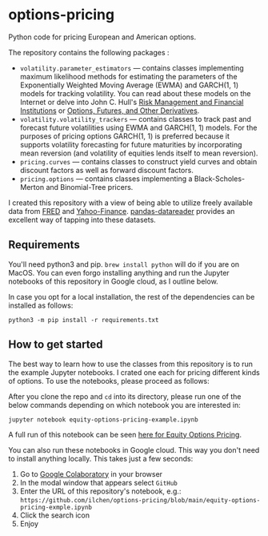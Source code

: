 # options-pricing
Python code for pricing European and American options.

The repository contains the following packages :
* `volatility.parameter_estimators` &mdash; contains classes implementing maximum likelihood methods for estimating
   the parameters of the Exponentially Weighted Moving Average (EWMA) and GARCH(1, 1) models for tracking volatility.
   You can read about these models on the Internet or delve into John C. Hull's
   [Risk Management and Financial Institutions](http://www-2.rotman.utoronto.ca/~hull/riskman/index.html)
   or [Options, Futures, and Other Derivatives](http://www-2.rotman.utoronto.ca/~hull/ofod/index.html).
* `volatility.volatility_trackers` &mdash; contains classes to track past and forecast future volatilities using
  EWMA and GARCH(1, 1) models. For the purposes of pricing options GARCH(1, 1) is preferred because it supports
  volatility forecasting for future maturities by incorporating mean reversion (and volatility of equities lends itself
  to mean reversion).
* `pricing.curves` &mdash; contains classes to construct yield curves and obtain discount factors as well as forward
  discount factors.
* `pricing.options` &mdash; contains classes implementing a Black-Scholes-Merton and Binomial-Tree pricers.

I created this repository with a view of being able to utilize freely available data from [FRED](https://fred.stlouisfed.org)
and [Yahoo-Finance](https://finance.yahoo.com). [pandas-datareader](https://pydata.github.io/pandas-datareader/index.html)
provides an excellent way of tapping into these datasets.

## Requirements
You'll need python3 and pip. `brew install python` will do if you are on MacOS. You can even forgo installing anything
and run the Jupyter notebooks of this repository in Google cloud, as I outline below.

In case you opt for a local installation, the rest of the dependencies can be installed as follows:
```commandline
python3 -m pip install -r requirements.txt
```

## How to get started
The best way to learn how to use the classes from this repository is to run the example Jupyter notebooks. I crated
one each for pricing different kinds of options. To use the notebooks, please proceed as follows:

After you clone the repo and `cd` into its directory, please run one of the below commands depending on which notebook you are interested in:
```commandline
jupyter notebook equity-options-pricing-example.ipynb
```

A full run of this notebook can be seen [here for Equity Options Pricing](https://github.com/ilchen/options-pricing/blob/main/equity-options-pricing-exmple.ipynb).

You can also run these notebooks in Google cloud. This way you don't need to install anything locally. This takes just a few seconds:
1. Go to [Google Colaboratory](https://colab.research.google.com/notebooks/intro.ipynb#recent=true) in your browser
2. In the modal window that appears select `GitHub`
3. Enter the URL of this repository's notebook, e.g.: `https://github.com/ilchen/options-pricing/blob/main/equity-options-pricing-exmple.ipynb`
4. Click the search icon
5. Enjoy
